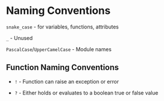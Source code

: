 # Naming Conventions

`snake_case` - for variables, functions, attributes

  `_` - Unused

`PascalCase`/`UpperCamelCase` - Module names

## Function Naming Conventions

- `!` - Function can raise an exception or error

- `?` - Either holds or evaluates to a boolean true or false value
